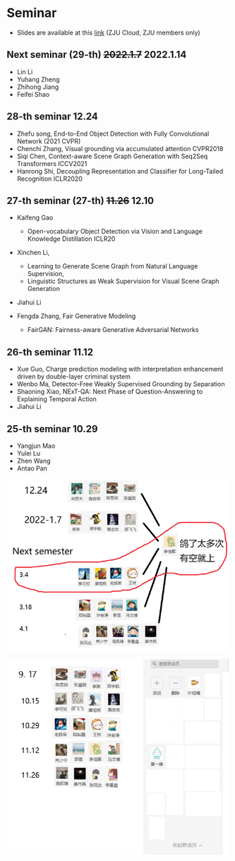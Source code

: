 # Seminar 
- Slides are available at this [link](https://pan.zju.edu.cn/share/a1aa33039d1f4bf04246b3c193) (ZJU Cloud, ZJU members only)  

## Next seminar (29-th) ~~2022.1.7~~  2022.1.14

- Lin Li
- Yuhang Zheng
- Zhihong Jiang
- Feifei Shao

## 28-th seminar 12.24

- Zhefu song, End-to-End Object Detection with Fully Convolutional Network (2021 CVPR)
- Chenchi Zhang, Visual grounding via accumulated attention CVPR2018
- Siqi Chen, Context-aware Scene Graph Generation with Seq2Seq Transformers  ICCV2021
- Hanrong Shi, Decoupling Representation and Classifier for Long-Tailed Recognition ICLR2020

## 27-th seminar (27-th) ~~11.26~~ 12.10

- Kaifeng Gao
  - Open-vocabulary Object Detection via Vision and Language Knowledge Distillation ICLR20
- Xinchen Li, 
  - Learning to Generate Scene Graph from Natural Language Supervision, 
  - Linguistic Structures as Weak Supervision for Visual Scene Graph Generation

- Jiahui Li
- Fengda Zhang, Fair Generative Modeling
  - FairGAN: Fairness-aware Generative Adversarial Networks

##  26-th seminar  11.12

- Xue Guo,  Charge prediction modeling with interpretation enhancement driven by double-layer criminal system
- Wenbo Ma,  Detector-Free Weakly Supervised Grounding by Separation
- Shaoning Xiao,  NExT-QA: Next Phase of Question-Answering to Explaining Temporal Action
- Jiahui Li


## 25-th seminar 10.29
- Yangjun Mao
- Yulei Lu
- Zhen Wang
- Antao Pan

![pic](pic/论文交流会2022-3-4.png)

![pic](pic/论文交流会20210914.png)


